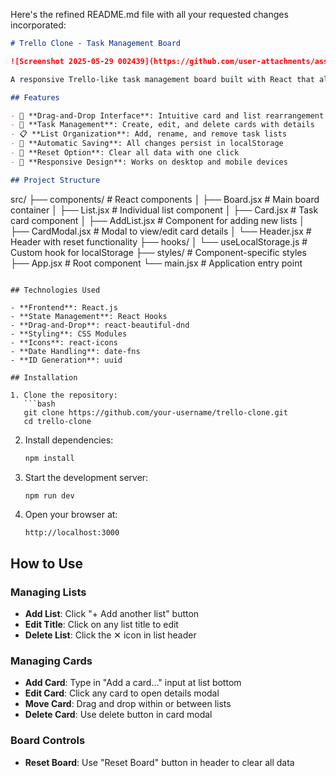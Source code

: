 Here's the refined README.md file with all your requested changes incorporated:

```markdown
# Trello Clone - Task Management Board

![Screenshot 2025-05-29 002439](https://github.com/user-attachments/assets/7e43af22-6c0c-4bb9-bb87-5f684ad7026a)

A responsive Trello-like task management board built with React that allows users to organize tasks with drag-and-drop functionality. Data persists in localStorage for a seamless user experience.

## Features

- 🎯 **Drag-and-Drop Interface**: Intuitive card and list rearrangement
- 📝 **Task Management**: Create, edit, and delete cards with details
- 📋 **List Organization**: Add, rename, and remove task lists
- 💾 **Automatic Saving**: All changes persist in localStorage
- 🔄 **Reset Option**: Clear all data with one click
- 📱 **Responsive Design**: Works on desktop and mobile devices

## Project Structure

```
src/
├── components/            # React components
│   ├── Board.jsx          # Main board container
│   ├── List.jsx           # Individual list component
│   ├── Card.jsx           # Task card component
│   ├── AddList.jsx        # Component for adding new lists
│   ├── CardModal.jsx      # Modal to view/edit card details
│   └── Header.jsx         # Header with reset functionality
├── hooks/
│   └── useLocalStorage.js # Custom hook for localStorage
├── styles/                # Component-specific styles
├── App.jsx                # Root component
└── main.jsx               # Application entry point
```

## Technologies Used

- **Frontend**: React.js
- **State Management**: React Hooks
- **Drag-and-Drop**: react-beautiful-dnd
- **Styling**: CSS Modules
- **Icons**: react-icons
- **Date Handling**: date-fns
- **ID Generation**: uuid

## Installation

1. Clone the repository:
   ```bash
   git clone https://github.com/your-username/trello-clone.git
   cd trello-clone
   ```

2. Install dependencies:
   ```bash
   npm install
   ```

3. Start the development server:
   ```bash
   npm run dev
   ```

4. Open your browser at:
   ```
   http://localhost:3000
   ```

## How to Use

### Managing Lists
- **Add List**: Click "+ Add another list" button
- **Edit Title**: Click on any list title to edit
- **Delete List**: Click the ✕ icon in list header

### Managing Cards
- **Add Card**: Type in "Add a card..." input at list bottom
- **Edit Card**: Click any card to open details modal
- **Move Card**: Drag and drop within or between lists
- **Delete Card**: Use delete button in card modal

### Board Controls
- **Reset Board**: Use "Reset Board" button in header to clear all data
